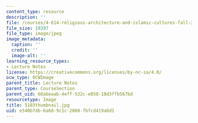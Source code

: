 ```yaml
---
content_type: resource
description: ''
file: /courses/4-614-religious-architecture-and-islamic-cultures-fall-2002/e540b7db6a689c1c2060fbfcd419a6d1_5103thumbnail.jpg
file_size: 19397
file_type: image/jpeg
image_metadata:
  caption: ''
  credit: ''
  image-alt: ''
learning_resource_types:
- Lecture Notes
license: https://creativecommons.org/licenses/by-nc-sa/4.0/
ocw_type: OCWImage
parent_title: Lecture Notes
parent_type: CourseSection
parent_uid: 68abeaab-4eff-532c-e858-18d3ffb567bd
resourcetype: Image
title: 5103thumbnail.jpg
uid: e540b7db-6a68-9c1c-2060-fbfcd419a6d1
---
```

